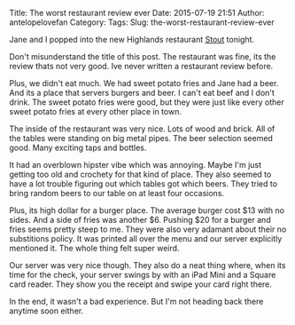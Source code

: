 Title: The worst restaurant review ever
Date: 2015-07-19 21:51
Author: antelopelovefan
Category: 
Tags: 
Slug: the-worst-restaurant-review-ever

Jane and I popped into the new Highlands restaurant [Stout](http://www.courier-journal.com/story/news/local/highlands-crescenthill/2015/03/31/stout-burgers-beers-open-end-may/70730224/) tonight.

Don't misunderstand the title of this post. The restaurant was fine, its the review thats not very good. Ive never written a restaurant review before.

Plus, we didn't eat much. We had sweet potato fries and Jane had a beer. And its a place that servers burgers and beer. I can't eat beef and I don't drink. The sweet potato fries were good, but they were just like every other sweet potato fries at every other place in town.

The inside of the restaurant was very nice. Lots of wood and brick. All of the tables were standing on big metal pipes. The beer selection seemed good. Many exciting taps and bottles.

It had an overblown hipster vibe which was annoying. Maybe I'm just getting too old and crochety for that kind of place. They also seemed to have a lot trouble figuring out which tables got which beers. They tried to bring random beers to our table on at least four occasions.

Plus, its high dollar for a burger place. The average burger cost $13 with no sides. And a side of fries was another $6. Pushing $20 for a burger and fries seems pretty steep to me. They were also very adamant about their no substitions policy. It was printed all over the menu and our server explicitly mentioned it. The whole thing felt super weird.

Our server was very nice though. They also do a neat thing where, when its time for the check, your server swings by with an iPad Mini and a Square card reader. They show you the receipt and swipe your card right there.

In the end, it wasn't a bad experience. But I'm not heading back there anytime soon either.

